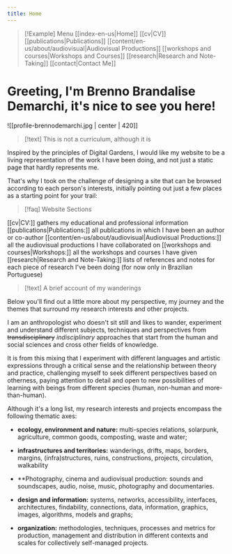 ```yaml
---
title: Home
---
```


> [!Example] Menu
> [[index-en-us|Home]]   [[cv|CV]]    [[publications|Publications]]   [[content/en-us/about/audiovisual|Audiovisual Productions]]    [[workshops and courses|Workshops and Courses]] 
> [[research|Research and Note-Taking]] [[contact|Contact Me]]

# Greeting, I'm Brenno Brandalise Demarchi, it's nice to see you here!

![[profile-brennodemarchi.jpg | center | 420]]

> [!text] This is not a curriculum, although it is

Inspired by the principles of Digital Gardens, I would like my website to be a living representation of the work I have been doing, and not just a static page that hardly represents me.

That's why I took on the challenge of designing a site that can be browsed according to each person's interests, initially pointing out just a few places as a starting point for your trail:

> [!faq] Website Sections

[[cv|CV:]] gathers my educational and professional information
[[publications|Publications:]] all publications in which I have been an author or co-author
[[content/en-us/about/audiovisual|Audiovisual Productions:]] all the audiovisual productions I have collaborated on
[[workshops and courses|Workshops:]]  all the workshops and courses I have given
[[research|Research and Note-Taking:]] lists of references and notes for each piece of research I've been doing (for now only in Brazilian Portuguese)

> [!text] A brief account of my wanderings

 Below you'll find out a little more about my perspective, my journey and the themes that surround my research interests and other projects.

I am an anthropologist who doesn't sit still and likes to wander, experiment and understand different subjects, techniques and perspectives from ~~transdisciplinary~~ _indisciplinary_ approaches that start from the human and social sciences and cross other fields of knowledge.

It is from this mixing that I experiment with different languages and artistic expressions through a critical sense and the relationship between theory and practice, challenging myself to seek different perspectives based on otherness, paying attention to detail and open to new possibilities of learning with beings from different species (human, non-human and more-than-human).

Although it's a long list, my research interests and projects encompass the following thematic axes:

- **ecology, environment and nature:** multi-species relations, solarpunk, agriculture, common goods, composting, waste and water;

- **infrastructures and territories:** wanderings, drifts, maps, borders, margins, (infra)structures, ruins, constructions, projects, circulation, walkability

- **Photography, cinema and audiovisual production: sounds and soundscapes, audio, noise, music, photography and documentaries.

- **design and information:** systems, networks, accessibility, interfaces, architectures, findability, connections, data, information, graphics, images, algorithms, models and graphs;

- **organization:** methodologies, techniques, processes and metrics for production, management and distribution in different contexts and scales for collectively self-managed projects.
